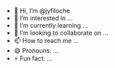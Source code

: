 - 👋 Hi, I’m @jyfiloche
- 👀 I’m interested in ...
- 🌱 I’m currently learning ...
- 💞️ I’m looking to collaborate on ...
- 📫 How to reach me ...
- 😄 Pronouns: ...
- ⚡ Fun fact: ...

<!---
jyfiloche/jyfiloche is a ✨ special ✨ repository because its `README.md` (this file) appears on your GitHub profile.
You can click the Preview link to take a look at your changes.
--->
